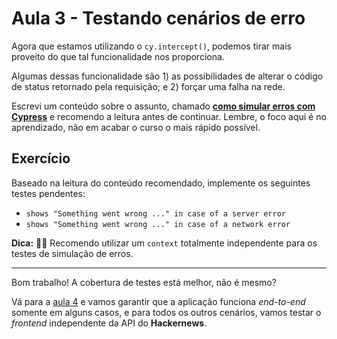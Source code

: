 # Aula 3 - Testando cenários de erro

Agora que estamos utilizando o `cy.intercept()`, podemos tirar mais proveito do que tal funcionalidade nos proporciona.

Algumas dessas funcionalidade são 1) as possibilidades de alterar o código de status retornado pela requisição; e 2) forçar uma falha na rede.

Escrevi um conteúdo sobre o assunto, chamado [**como simular erros com Cypress**](https://talkingabouttesting.com/2021/02/25/como-simular-erros-com-cypress/) e recomendo a leitura antes de continuar.
Lembre, o foco aqui é no aprendizado, não em acabar o curso o mais rápido possível.

## Exercício

Baseado na leitura do conteúdo recomendado, implemente os seguintes testes pendentes:

* `shows "Something went wrong ..." in case of a server error`
* `shows "Something went wrong ..." in case of a network error`

**Dica:** 🧙‍♂️ Recomendo utilizar um `context` totalmente independente para os testes de simulação de erros.

___

Bom trabalho! A cobertura de testes está melhor, não é mesmo?

Vá para a [aula 4](./4.md) e vamos garantir que a aplicação funciona _end-to-end_ somente em alguns casos, e para todos os outros cenários, vamos testar o _frontend_ independente da API do **Hackernews**.

